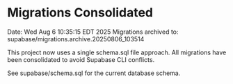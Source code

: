 # Migrations Consolidated

Date: Wed Aug  6 10:35:15 EDT 2025
Migrations archived to: supabase/migrations.archive.20250806_103514

This project now uses a single schema.sql file approach.
All migrations have been consolidated to avoid Supabase CLI conflicts.

See supabase/schema.sql for the current database schema.
